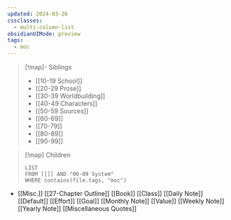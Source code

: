```yaml
---
updated: 2024-03-26
cssclasses:
  - multi-column-list
obsidianUIMode: preview
tags:
  - moc
---
```


> [!map]- Siblings
> - [[10-19 School]]
> - [[20-29 Prose]]
> - [[30-39 Worldbuilding]]
> - [[40-49 Characters]]
> - [[50-59 Sources]]
> - [[60-69]]
> - [[70-79]]
> - [[80-89]]
> - [[90-99]]

> [!map] Children
> ```dataview
> LIST
> FROM [[]] AND "00-09 System"
> WHERE contains(file.tags, "moc")
> ```

  - [[Misc.]]
[[27-Chapter Outline]]
[[Book]]
[[Class]]
[[Daily Note]]
[[Default]]
[[Effort]]
[[Goal]]
[[Monthly Note]]
[[Value]]
[[Weekly Note]]
[[Yearly Note]]
[[Miscellaneous Quotes]]